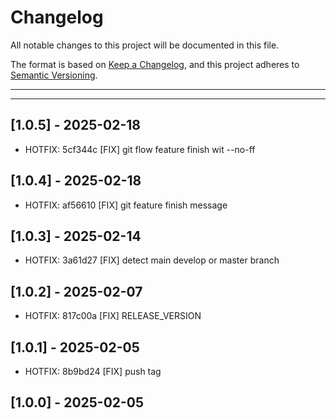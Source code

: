 # Changelog
All notable changes to this project will be documented in this file.

The format is based on [Keep a Changelog](https://keepachangelog.com/en/1.0.0/),
and this project adheres to [Semantic Versioning](https://semver.org/spec/v2.0.0.html).

---
---

## [1.0.5] - 2025-02-18
- HOTFIX: 5cf344c [FIX] git flow feature finish wit --no-ff

## [1.0.4] - 2025-02-18
- HOTFIX: af56610 [FIX] git feature finish message

## [1.0.3] - 2025-02-14
- HOTFIX: 3a61d27 [FIX] detect main develop or master branch

## [1.0.2] - 2025-02-07
- HOTFIX: 817c00a [FIX] RELEASE_VERSION

## [1.0.1] - 2025-02-05
- HOTFIX: 8b9bd24 [FIX] push tag

## [1.0.0] - 2025-02-05
